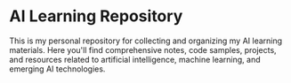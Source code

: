 # AI Learning Repository

This is my personal repository for collecting and organizing my AI learning materials. Here you'll find comprehensive notes, code samples, projects, and resources related to artificial intelligence, machine learning, and emerging AI technologies.
